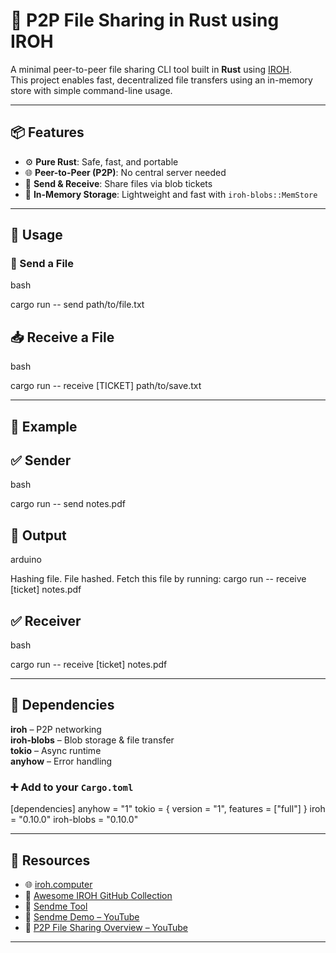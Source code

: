 # 🔁 P2P File Sharing in Rust using IROH

A minimal peer-to-peer file sharing CLI tool built in **Rust** using [IROH](https://www.iroh.computer).  
This project enables fast, decentralized file transfers using an in-memory store with simple command-line usage.

---

## 📦 Features

- ⚙️ **Pure Rust**: Safe, fast, and portable
- 🌐 **Peer-to-Peer (P2P)**: No central server needed
- 📂 **Send & Receive**: Share files via blob tickets
- 🧠 **In-Memory Storage**: Lightweight and fast with `iroh-blobs::MemStore`

---

## 🚀 Usage

### 📨 Send a File

bash


cargo run -- send path/to/file.txt

## 📥 Receive a File

bash


cargo run -- receive [TICKET] path/to/save.txt

---

## 📁 Example

## ✅ Sender

bash


cargo run -- send notes.pdf

## 🧾 Output

arduino

Hashing file.
File hashed. Fetch this file by running:
cargo run -- receive [ticket] notes.pdf

## ✅ Receiver

bash


cargo run -- receive [ticket] notes.pdf

---

## 🔧 Dependencies

**iroh** – P2P networking  
**iroh-blobs** – Blob storage & file transfer  
**tokio** – Async runtime  
**anyhow** – Error handling


### ➕ Add to your `Cargo.toml`


[dependencies]
anyhow = "1"
tokio = { version = "1", features = ["full"] }
iroh = "0.10.0"
iroh-blobs = "0.10.0"



---
## 🔗 Resources

- 🌐 [iroh.computer](https://www.iroh.computer)
- 📘 [Awesome IROH GitHub Collection](https://github.com/n0-computer/awesome-iroh)
- 🚀 [Sendme Tool](https://www.iroh.computer/sendme)
- 🎥 [Sendme Demo – YouTube](https://youtu.be/uj-7Y_7p4Dg?si=L0lLnxlkqhxs9AqX)
- 🎥 [P2P File Sharing Overview – YouTube](https://youtu.be/tlSwje2ru34?si=MU1UjEKoIliAZl86)

---

